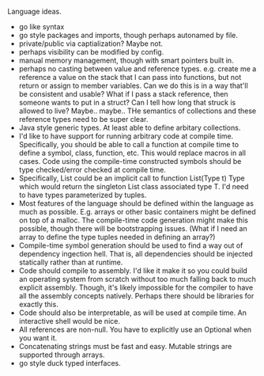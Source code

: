 
Language ideas.
- go like syntax
- go style packages and imports, though perhaps autonamed by file.
- private/public via captialization? Maybe not.
- perhaps visibility can be modified by config.
- manual memory management, though with smart pointers built in.
- perhaps no casting between value and reference types. e.g. create me a reference
  a value on the stack that I can pass into functions, but not return or assign to
  member variables. Can we do this is in a way that'll be consistent and usable?
  What if I pass a stack reference, then someone wants to put in a struct? Can I tell how
  long that struck is allowed to live? Maybe.. maybe..
  THe semantics of collections and these reference types need to be super clear.
- Java style generic types. At least able to define arbitary collections.
- I'd like to have support for running arbitrary code at compile time.
  Specifically, you should be able to call a function at compile time to
  define a symbol, class, function, etc. This would replace macros in all cases.
  Code using the compile-time constructed symbols should be type checked/error checked
  at compile time.
- Specifically, List<Foo> could be an implicit call to function List(Type t) Type
  which would return the singleton List class associated type T.
  I'd need to have types parameterized by tuples.
- Most features of the language should be defined within the language as much as possible.
  E.g. arrays or other basic containers might be defined on top of a malloc. The
  compile-time code generation might make this possible, though there will be bootstrapping
  issues. (What if I need an array to define the type tuples needed in defining an array?)
- Compile-time symbol generation should be used to find a way out of dependency ingection hell.
  That is, all dependencies should be injected statically rather than at runtime.
- Code should compile to assembly. I'd like it make it so you could build an operating system from
  scratch without too much falling back to much explicit assembly. Though, it's likely impossible
  for the compiler to have all the assembly concepts natively. Perhaps there should be libraries for
  exactly this.
- Code should also be interpretable, as will be used at compile time. An interactive shell would be nice.
- All references are non-null. You have to explicitly use an Optional<T> when you want it.
- Concatenating strings must be fast and easy. Mutable strings are supported through arrays.
- go style duck typed interfaces.

